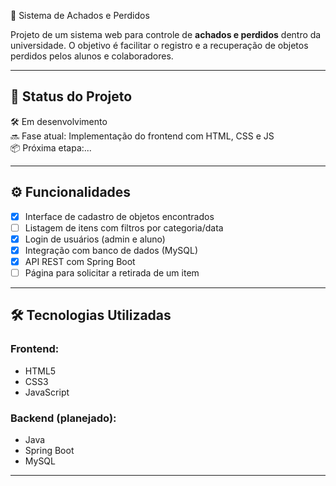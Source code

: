 🧭 Sistema de Achados e Perdidos

Projeto de um sistema web para controle de **achados e perdidos** dentro da universidade. O objetivo é facilitar o registro e a recuperação de objetos perdidos pelos alunos e colaboradores.

---

## 🚧 Status do Projeto

🛠️ Em desenvolvimento  
🔜 Fase atual: Implementação do frontend com HTML, CSS e JS  
📦 Próxima etapa:...

---

## ⚙️ Funcionalidades

- [x] Interface de cadastro de objetos encontrados
- [ ] Listagem de itens com filtros por categoria/data
- [x] Login de usuários (admin e aluno)
- [x] Integração com banco de dados (MySQL)
- [x] API REST com Spring Boot
- [ ] Página para solicitar a retirada de um item

---

## 🛠️ Tecnologias Utilizadas

### Frontend:
- HTML5
- CSS3
- JavaScript

### Backend (planejado):
- Java
- Spring Boot
- MySQL

---
